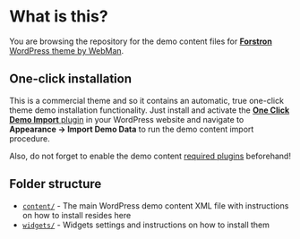 # What is this?

You are browsing the repository for the demo content files for [**Forstron** WordPress theme by WebMan](https://www.webmandesign.eu/portfolio/forstron-wordpress-theme/).


## One-click installation

This is a commercial theme and so it contains an automatic, true one-click theme demo installation functionality. Just install and activate the [**One Click Demo Import** plugin](https://wordpress.org/plugins/one-click-demo-import/) in your WordPress website and navigate to **Appearance &rarr; Import Demo Data** to run the demo content import procedure.

Also, do not forget to enable the demo content [required plugins](https://github.com/webmandesign/demo-content/tree/master/forstron/content/#before-you-begin) beforehand!


## Folder structure

* [`content/`](https://github.com/webmandesign/demo-content/tree/master/forstron/content) - The main WordPress demo content XML file with instructions on how to install resides here
* [`widgets/`](https://github.com/webmandesign/demo-content/tree/master/forstron/widgets) - Widgets settings and instructions on how to install them

